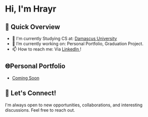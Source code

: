 # Hi, I'm Hrayr

## 🚀 Quick Overview

- 🔭 I'm currently Studying CS at: [Damascus University](https://www.damascusuniversity.edu.sy/index.php?lang=2)
- 🔨 I’m currently working on: Personal Portfolio, Graduation Project. 
- 📫 How to reach me: Via [ LinkedIn ](https://www.linkedin.com/in/hrayr-derbedrossian/) ! 

## 🌐Personal Portfolio

- [ Coming Soon ](https://github.com/hrayrdb)


## 🤝 Let's Connect!

I'm always open to new opportunities, collaborations, and interesting discussions. Feel free to reach out.

